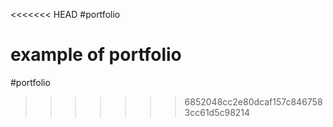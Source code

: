 <<<<<<< HEAD
#portfolio

example of portfolio
=======
#portfolio

>>>>>>> 6852048cc2e80dcaf157c8467583cc61d5c98214
